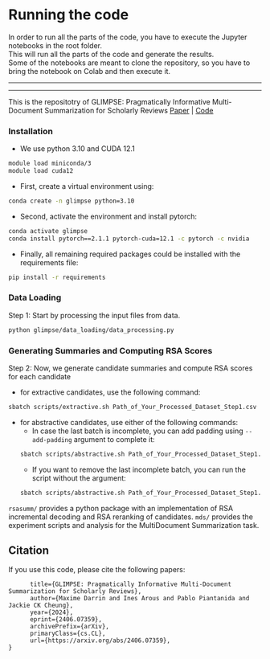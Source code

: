 # Running the code
In order to run all the parts of the code, you have to execute the Jupyter notebooks in the root folder. <br>
This will run all the parts of the code and generate the results. <br>
Some of the notebooks are meant to clone the repository,  so you have to bring the notebook on Colab and then execute it.

---
---

This is the repositotry of  GLIMPSE: Pragmatically Informative Multi-Document Summarization for Scholarly Reviews
[Paper](https://arxiv.org/abs/2406.07359) | [Code](https://github.com/icannos/glimpse-mds)


### Installation

- We use python 3.10 and CUDA 12.1
``` bash
module load miniconda/3
module load cuda12
```
- First, create a virtual environment using:
``` bash
conda create -n glimpse python=3.10
```
- Second, activate the environment and install pytorch:
``` bash
conda activate glimpse 
conda install pytorch==2.1.1 pytorch-cuda=12.1 -c pytorch -c nvidia
```

- Finally, all remaining required packages could be installed with the requirements file:

``` bash
pip install -r requirements
```
### Data Loading

Step 1: Start by processing the input files from data.

``` bash
python glimpse/data_loading/data_processing.py 
```

### Generating Summaries and Computing RSA Scores
Step 2: Now, we generate candidate summaries and compute RSA scores for each candidate
- for extractive candidates, use the following command:
``` bash
sbatch scripts/extractive.sh Path_of_Your_Processed_Dataset_Step1.csv
```
- for abstractive candidates, use either of the following commands:
  - In case the last batch is incomplete, you can add padding using `--add-padding` argument to complete it:
  ``` bash
  sbatch scripts/abstractive.sh Path_of_Your_Processed_Dataset_Step1.csv --add-padding
  ```
  - If you want to remove the last incomplete batch, you can run the script without the argument:
  ``` bash
  sbatch scripts/abstractive.sh Path_of_Your_Processed_Dataset_Step1.csv
  ```

`rsasumm/` provides a python package with an implementation of RSA incremental decoding and RSA reranking of candidates.
`mds/` provides the experiment scripts and analysis for the MultiDocument Summarization task.


## Citation

If you use this code, please cite the following papers:

```@misc{darrin2024glimpsepragmaticallyinformativemultidocument,
      title={GLIMPSE: Pragmatically Informative Multi-Document Summarization for Scholarly Reviews}, 
      author={Maxime Darrin and Ines Arous and Pablo Piantanida and Jackie CK Cheung},
      year={2024},
      eprint={2406.07359},
      archivePrefix={arXiv},
      primaryClass={cs.CL},
      url={https://arxiv.org/abs/2406.07359}, 
}
```